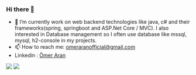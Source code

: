 ### Hi there 👋


- 🌱 I’m currently work on web backend technologies like java, c# and their frameworks(spring, springboot and ASP.Net Core / MVC). I also interested in Database management so I often use database like mssql, mysql, h2-console in my projects.
- 📫 How to reach me: omeraranofficial@gmail.com
- Linkedin : <a href="https://www.linkedin.com/in/ömer-aran-3783bb167/">Ömer Aran</a>

<img src="https://github-readme-stats.vercel.app/api?username=OmerAran&&show_icons=true&title_color=ffffff&icon_color=bb2acf&text_color=daf7dc&bg_color=151515">
 <img src= "https://github-readme-stats.vercel.app/api/top-langs/?username=OmerAran&theme=tokyonight ">
